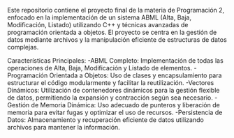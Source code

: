Este repositorio contiene el proyecto final de la materia de Programación 2, enfocado en la implementación de un sistema ABML (Alta, Baja, Modificación, Listado)
utilizando C++ y técnicas avanzadas de programación orientada a objetos.
El proyecto se centra en la gestión de datos mediante archivos y la manipulación eficiente de estructuras de datos complejas.

Características Principales:
-ABML Completo: Implementación de todas las operaciones de Alta, Baja, Modificación y Listado de elementos.
-Programación Orientada a Objetos: Uso de clases y encapsulamiento para estructurar el código modularmente y facilitar la reutilización.
-Vectores Dinámicos: Utilización de contenedores dinámicos para la gestión flexible de datos, permitiendo la expansión y contracción según sea necesario.
-Gestión de Memoria Dinámica: Uso adecuado de punteros y liberación de memoria para evitar fugas y optimizar el uso de recursos.
-Persistencia de Datos: Almacenamiento y recuperación eficiente de datos utilizando archivos para mantener la información.
